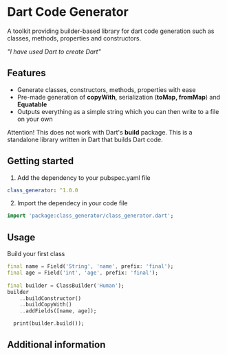 # Dart Code Generator

A toolkit providing builder-based library for dart code generation such as classes, methods, properties and constructors.

*"I have used Dart to create Dart"*

## Features

- Generate classes, constructors, methods, properties with ease
- Pre-made generation of **copyWith**, serialization (**toMap, fromMap**) and **Equatable**
- Outputs everything as a simple string which you can then write to a file on your own

Attention! This does not work with Dart's **build** package. This is a standalone library written in Dart that builds Dart code.

## Getting started

1. Add the dependency to your pubspec.yaml file
```yaml
class_generator: ^1.0.0
```

2. Import the dependecy in your code file
```dart
import 'package:class_generator/class_generator.dart';
```

## Usage

Build your first class
```dart
final name = Field('String', 'name', prefix: 'final');
final age = Field('int', 'age', prefix: 'final');
  
final builder = ClassBuilder('Human');
builder
    ..buildConstructor()
    ..buildCopyWith()
    ..addFields([name, age]);

  print(builder.build());
```

## Additional information